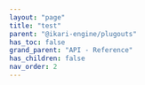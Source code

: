 ```yaml
---
layout: "page"
title: "test"
parent: "@ikari-engine/plugouts"
has_toc: false
grand_parent: "API - Reference"
has_children: false
nav_order: 2
---
```

